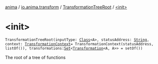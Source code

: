 [anima](../../index.md) / [io.anima.transform](../index.md) / [TransformationTreeRoot](index.md) / [&lt;init&gt;](./-init-.md)

# &lt;init&gt;

`TransformationTreeRoot(inputType: `[`Class`](https://docs.oracle.com/javase/6/docs/api/java/lang/Class.html)`<A>, statusAddress: `[`String`](https://kotlinlang.org/api/latest/jvm/stdlib/kotlin/-string/index.html)`, context: `[`TransformationContext`](../-transformation-context/index.md)` = TransformationContext(statusAddress, listOf()), transformations: `[`Set`](https://kotlinlang.org/api/latest/jvm/stdlib/kotlin.collections/-set/index.html)`<`[`Transformation`](../-transformation/index.md)`<A, A>> = setOf())`

The root of a tree of functions

